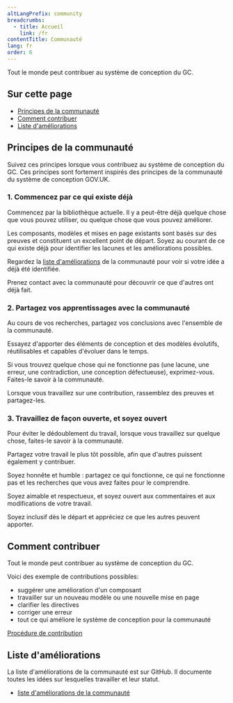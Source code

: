 ```yaml
---
altLangPrefix: community
breadcrumbs:
  - title: Accueil
    link: /fr
contentTitle: Communauté
lang: fr
order: 6
---
```

<p>Tout le monde peut contribuer au système de conception du GC.</p>
<h2 class="h3">Sur cette page</h2>
<ul>
 <li><a href="#principes">Principes de la communauté</a></li>
 <li><a href="#comment">Comment contribuer</a></li>
 <li><a href="#liste">Liste d'améliorations</a></li>
</ul>

<section>
<h2 id="principes">Principes de la communauté</h2>
<p>Suivez ces principes lorsque vous contribuez au système de conception du GC. Ces principes sont fortement inspirés des principes de la communauté du système de conception GOV.UK.</p>

<h3>1. Commencez par ce qui existe déjà</h3>
<p>Commencez par la bibliothèque actuelle. Il y a peut-être déjà quelque chose que vous pouvez utiliser, ou quelque chose que vous pouvez améliorer.</p>
<p>Les composants, modèles et mises en page existants sont basés sur des preuves et constituent un excellent point de départ. Soyez au courant de ce qui existe déjà pour identifier les lacunes et les améliorations possibles.</p>
<p>Regardez la <a href="#liste">liste d'améliorations</a> de la communauté pour voir si votre idée a déjà été identifiée.</p>
<p>Prenez contact avec la communauté pour découvrir ce que d'autres ont déjà fait.</p>

<h3>2. Partagez vos apprentissages avec la communauté</h3>
<p>Au cours de vos recherches, partagez vos conclusions avec l'ensemble de la communauté.</p>
<p>Essayez d'apporter des éléments de conception et des modèles évolutifs, réutilisables et capables d'évoluer dans le temps.</p>
<p>Si vous trouvez quelque chose qui ne fonctionne pas (une lacune, une erreur, une contradiction, une conception défectueuse), exprimez-vous. Faites-le savoir à la communauté.</p>
<p>Lorsque vous travaillez sur une contribution, rassemblez des preuves et partagez-les.</p>

<h3>3. Travaillez de façon ouverte,  et soyez ouvert</h3>
<p>Pour éviter le dédoublement du travail, lorsque vous travaillez sur quelque chose, faites-le savoir à la communauté.</p>
<p>Partagez votre travail le plus tôt possible, afin que d'autres puissent également y contribuer.</p>
<p>Soyez honnête et humble : partagez ce qui fonctionne, ce qui ne fonctionne pas et les recherches que vous avez faites pour le comprendre.</p>
<p>Soyez aimable et respectueux, et soyez ouvert aux commentaires et aux modifications de votre travail.</p>
<p>Soyez inclusif dès le départ et appréciez ce que les autres peuvent apporter.</p>
</section>

<section>
<h2 id="comment">Comment contribuer</h2>
<p>Tout le monde peut contribuer au système de conception du GC.</p>
<p>Voici des exemple de contributions possibles:</p>
<ul>
<li>suggérer une amélioration d'un composant</li>
<li>travailler sur un nouveau modèle ou une nouvelle mise en page</li>
<li>clarifier les directives</li>
<li>corriger une erreur</li>
<li>tout ce qui améliore le système de conception pour la communauté</li>
</ul>
</section>
<a class="btn btn-call-to-action" href="./communaute/procedure-contribution">Procédure de contribution</a>
<section>
<h2 id="liste">Liste d'améliorations</h2>
<p>La liste d'améliorations de la communauté est sur GitHub. Il documente toutes les idées sur lesquelles travailler et leur statut.</p>

<ul>
<li><a href="https://github.com/canada-ca/design-system-systeme-conception/projects/1">liste d'améliorations de la communauté</a></li>
</ul>

</section>
